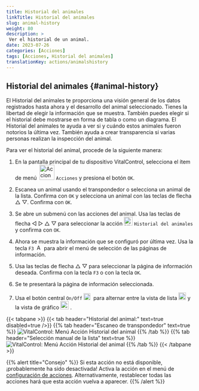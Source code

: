 ```yaml
---
title: Historial del animales
linkTitle: Historial del animales
slug: animal-history
weight: 80
description: >
 Ver el historial de un animal.
date: 2023-07-26
categories: [Acciones]
tags: [Acciones, Historial del animales]
translationKey: actions/animalshistory
---
```


## Historial del animales {#animal-history}

El Historial del animales te proporciona una visión general de los datos registrados hasta ahora y el desarrollo del animal seleccionado. Tienes la libertad de elegir la información que se muestra. También puedes elegir si el historial debe mostrarse en forma de tabla o como un diagrama. El Historial del animales te ayuda a ver si y cuándo estos animales fueron notorios la última vez. También ayuda a crear transparencia si varias personas realizan la inspección del animal.

Para ver el historial del animal, procede de la siguiente manera:

1. En la pantalla principal de tu dispositivo VitalControl, selecciona el ítem de menú &nbsp;<img src="/icons/actions.svg" width="40" align="bottom" alt="Acciones" />  `Acciones` y presiona el botón `OK`.

2. Escanea un animal usando el transpondedor o selecciona un animal de la lista. Confirma con `OK` y selecciona un animal con las teclas de flecha △ ▽. Confirma con `OK`.

3. Se abre un submenú con las acciones del animal. Usa las teclas de flecha ◁ ▷ △ ▽ para seleccionar la acción <img src="/icons/actions/history.svg" width="23" align="bottom" alt="Historial del animales" /> `Historial del animales` y confirma con `OK`.

4. Ahora se muestra la información que se configuró por última vez. Usa la tecla `F3` &nbsp;<img src="/icons/footer/open-popup.svg" width="15" align="bottom" alt="Abrir menú de selección" /> para abrir el menú de selección de las páginas de información.

5. Usa las teclas de flecha △ ▽ para seleccionar la página de información deseada. Confirma con la tecla `F3` o con la tecla `OK`.

6. Se te presentará la página de información seleccionada.

7. Usa el botón central `On/Off` <img src="/icons/footer/on-off.svg" width="18" align="bottom" alt="Botón On/Off" />&nbsp; para alternar entre la vista de lista <img src="/icons/footer/list.svg" width="20" align="bottom" alt="Vista de lista" /> y la vista de gráfico <img src="/icons/footer/chart.svg" width="22" align="bottom" alt="Vista de gráfico" />&nbsp;.

{{< tabpane >}}
{{< tab header="Historial del animal:" text=true disabled=true />}}
{{% tab header="Escaneo de transpondedor" text=true %}}
![VitalControl: Menú Acción Historial del animal](../images/animalhistory-scan.png "Historial del animal")
{{% /tab %}}
{{% tab header="Selección manual de la lista" text=true %}}
![VitalControl: Menú Acción Historial del animal](../images/animalhistory.png "Historial del animal")
{{% /tab %}}
{{< /tabpane >}}

{{% alert title="Consejo" %}}
Si esta acción no está disponible, ¡probablemente ha sido desactivada! Activa la acción en el menú de [configuración de acciones](/es/docs/actions/setting/). Alternativamente, restablecer todas las acciones hará que esta acción vuelva a aparecer.
{{% /alert %}}
